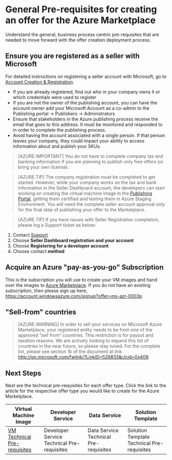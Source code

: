 <properties
   pageTitle="Non-technical pre-requisites for creating an offer for the Azure Marketplace | Microsoft Azure"
   description="Understand the requirements for creating and deploying an offer to the Azure Marketplace for others to purchase."
   services="marketplace-publishing"
   documentationCenter=""
   authors="HannibalSII"
   manager=""
   editor=""/>

<tags
  ms.service="marketplace-publishing"
  ms.devlang="na"
  ms.topic="article"
  ms.tgt_pltfrm="Azure"
  ms.workload="na"
  ms.date="10/02/2015"
  ms.author="hascipio; v-divte"/>

# General Pre-requisites for creating an offer for the Azure Marketplace
Understand the general, business process centric pre-requisites that are needed to move forward with the offer creation deployment process.

## Ensure you are registered as a seller with Microsoft
For detailed instructions on registering a seller account with Microsoft, go to [Account Creation & Registration](marketplace-publishing-accounts-creation-registration.md).
- If you are already registered, find out who in your company owns it or which credentials were used to register
- If you are not the owner of the publishing account, you can have the account owner add your Microsoft Account as a co-admin to the Publishing portal -> Publishers -> Administrators
- Ensure that stakeholders in the Azure publishing process receive the email that goes to this address. It must be monitored and responded to in order to complete the publishing process.
- Avoid having the account associated with a single person. If that person leaves your company, they could impact your ability to access information about and publish your SKUs.

<!--
For instructions on creating and submitting a Microsoft seller profile, visit [Microsoft Seller Account Creation & Registration][link-acct-creation].
-->
<!--
If you are not registered, you will need to collect the Company Tax and Payout Information (banking information) and then register your company as a seller in the [Seller Dashboard](https://sellerdashboard.microsoft.com).

A company can register only once as seller with Microsoft.
- If you don't know the seller registration stats of your company, please contact us through your Sharepoint site ('Need help?' section) or you can email us at AzureMarketOnboard@microsoft.com
- If you are already registered, find out who in your company owns it? Alternatively, which credentials were used to register? This information can be obtained form your Finance or Marketing Team
-->

> [AZURE.IMPORTANT] You do not have to complete company tax and banking information if you are planning to publish only free offers (or bring your own license).



> [AZURE.TIP] The company registration must be completed to get started. However, while your company works on the tax and bank information in the Seller Dashboard account, the developers can start working on creating the virtual machine image in the [Publishing Portal](https:publishl.windowsazure.com), getting them certified and testing them in Azure Staging Environment. You will need the complete seller account approval only for the final step of publishing your offer to the Marketplace.

> [AZURE.TIP] If you have issues with Seller Registration completion, please log a Support ticket as below:
1. Contact [Support](http://go.microsoft.com/fwlink?LinkId=272975)
2. Choose **Seller Dashboard registration and your account**
3. Choose **Registering for a developer account**
4. Choose contact **method**

## Acquire an Azure "pay-as-you-go" Subscription
This is the subscription you will use to create your VM images and hand over the images to [Azure Marketplace](http://azure.microsoft.com/marketplace). If you do not have an existing subscription, then please sign up here, https://account.windowsazure.com/signup?offer=ms-azr-0003p

## "Sell-from" countries
> [AZURE.WARNING]
In order to sell your services on Microsoft Azure Marketplace, your registered entity needs to be from one of the approved “sell from” countries. This restriction is for payout and taxation reasons. We are actively looking to expand this list of countries in the near future, so please stay tuned. For the complete list, please see section 1b of the document at link http://go.microsoft.com/fwlink/?LinkID=526833&clcid=0x409.
<!-- Anchor to "Sell-from" countries section -->

## Next Steps
Next are the technical pre-requisites for each offer type. Click the link to the article for the respective offer type you would like to create for the Azure Marketplace.

| Virtual Machine Image | Developer Service | Data Service | Solution Template |
|-----|-----|-----|-----|
| [VM Technical Pre-requisites](marketplace-publishing-vm-image-creation-prerequisites.md) | Developer Service Technical Pre-requisites | Data Service Technical Pre-requisites  | Solution Template Technical Pre-requisites |

